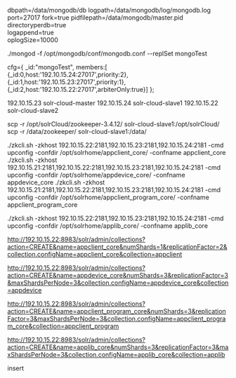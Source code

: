 dbpath=/data/mongodb/db
logpath=/data/mongodb/log/mongodb.log
port=27017
fork=true
pidfilepath=/data/mongodb/master.pid  
directoryperdb=true  
logappend=true   
oplogSize=10000 



./mongod -f /opt/mongodb/conf/mongodb.conf --replSet mongoTest

cfg={ _id:"mongoTest", members:[ {_id:0,host:'192.10.15.24:27017',priority:2}, {_id:1,host:'192.10.15.23:27017',priority:1},   
{_id:2,host:'192.10.15.22:27017',arbiterOnly:true}] }; 


192.10.15.23 solr-cloud-master
192.10.15.24 solr-cloud-slave1
192.10.15.22 solr-cloud-slave2

scp -r /opt/solrCloud/zookeeper-3.4.12/  solr-cloud-slave1:/opt/solrCloud/
scp -r /data/zookeeper/  solr-cloud-slave1:/data/




./zkcli.sh -zkhost  192.10.15.22:2181,192.10.15.23:2181,192.10.15.24:2181 -cmd upconfig -confdir /opt/solrhome/appclient_core/ -confname appclient_core
./zkcli.sh -zkhost  192.10.15.21:2181,192.10.15.22:2181,192.10.15.23:2181,192.10.15.24:2181 -cmd upconfig -confdir /opt/solrhome/appdevice_core/ -confname appdevice_core
./zkcli.sh -zkhost  192.10.15.21:2181,192.10.15.22:2181,192.10.15.23:2181,192.10.15.24:2181 -cmd upconfig -confdir /opt/solrhome/appclient_program_core/ -confname appclient_program_core

./zkcli.sh -zkhost  192.10.15.22:2181,192.10.15.23:2181,192.10.15.24:2181 -cmd upconfig -confdir /opt/solrhome/applib_core/ -confname applib_core


http://192.10.15.22:8983/solr/admin/collections?action=CREATE&name=appclient_core&numShards=1&replicationFactor=2&collection.configName=appclient_core&collection=appclient

http://192.10.15.22:8983/solr/admin/collections?action=CREATE&name=appdevice_core&numShards=3&replicationFactor=3&maxShardsPerNode=3&collection.configName=appdevice_core&collection=appdevice

http://192.10.15.22:8983/solr/admin/collections?action=CREATE&name=appclient_program_core&numShards=3&replicationFactor=3&maxShardsPerNode=3&collection.configName=appclient_program_core&collection=appclient_program

http://192.10.15.22:8983/solr/admin/collections?action=CREATE&name=applib_core&numShards=3&replicationFactor=3&maxShardsPerNode=3&collection.configName=applib_core&collection=applib

insert